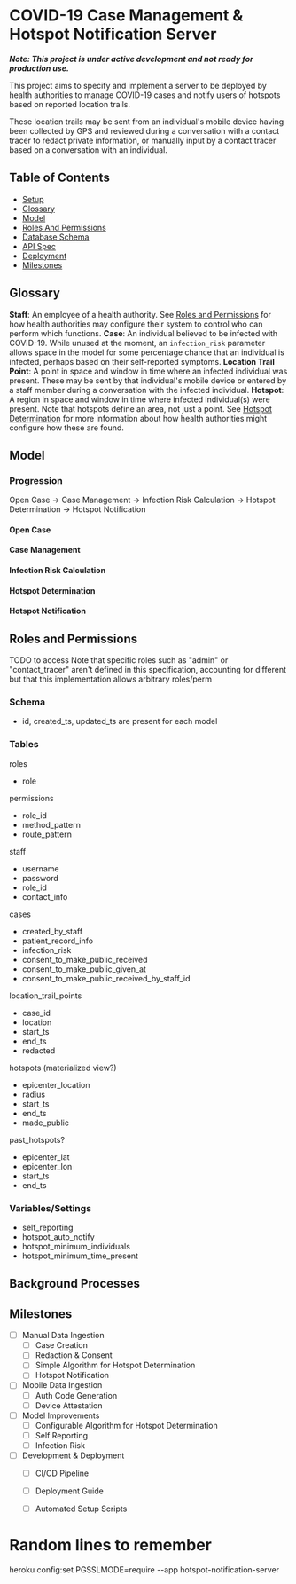 # COVID-19 Case Management & Hotspot Notification Server

**_Note: This project is under active development and not ready for production use._**

This project aims to specify and implement a server to be deployed by health authorities to manage COVID-19 cases and notify users of hotspots based on reported location trails.


These location trails may be sent from an individual's mobile device having been collected by GPS and reviewed during a conversation with a contact tracer to redact private information, or manually input by a contact tracer based on a conversation with an individual.

## Table of Contents

- [Setup](/SETUP.md)
- [Glossary](#glossary)
- [Model](#model)
- [Roles And Permissions](#️roles-and-permissions)
- [Database Schema](#️database-schema)
- [API Spec](http://hotspot-notification-server.herokuapp.com/docs.html)
- [Deployment](/DEPLOYMENT.md)
- [Milestones](#️milestones)

## Glossary

**Staff**: An employee of a health authority. See [Roles and Permissions](#roles-and-permissions) for how health authorities may configure their system to control who can perform which functions.
**Case**: An individual believed to be infected with COVID-19. While unused at the moment, an `infection_risk` parameter allows space in the model for some percentage chance that an individual is infected, perhaps based on their self-reported symptoms.
**Location Trail Point**: A point in space and window in time where an infected individual was present. These may be sent by that individual's mobile device or entered by a staff member during a conversation with the infected individual.
**Hotspot**: A region in space and window in time where infected individual(s) were present. Note that hotspots define an area, not just a point. See [Hotspot Determination](#hotspot-determination) for more information about how health authorities might configure how these are found.

## Model

### Progression

Open Case -> Case Management -> Infection Risk Calculation -> Hotspot Determination -> Hotspot Notification

#### Open Case

#### Case Management

#### Infection Risk Calculation

#### Hotspot Determination

#### Hotspot Notification


## Roles and Permissions

TODO
to access  Note that specific roles such as "admin" or "contact_tracer" aren't defined in this specification, accounting for different but that this implementation allows arbitrary roles/perm



### Schema

- id, created_ts, updated_ts are present for each model

### Tables

roles
  - role

permissions
  - role_id
  - method_pattern
  - route_pattern

staff
  - username
  - password
  - role_id
  - contact_info

cases
  - created_by_staff
  - patient_record_info
  - infection_risk
  - consent_to_make_public_received
  - consent_to_make_public_given_at
  - consent_to_make_public_received_by_staff_id


location_trail_points
  - case_id
  - location
  - start_ts
  - end_ts
  - redacted

hotspots (materialized view?)
  - epicenter_location
  - radius
  - start_ts
  - end_ts
  - made_public

past_hotspots?
  - epicenter_lat
  - epicenter_lon
  - start_ts
  - end_ts

### Variables/Settings

<!-- - require_auth_code_before -->
- self_reporting
- hotspot_auto_notify
- hotspot_minimum_individuals
- hotspot_minimum_time_present

## Background Processes

<!-- Cleanup old location points? -->

## Milestones

- [ ] Manual Data Ingestion
  - [ ] Case Creation
  - [ ] Redaction & Consent
  - [ ] Simple Algorithm for Hotspot Determination
  - [ ] Hotspot Notification
- [ ] Mobile Data Ingestion
  - [ ] Auth Code Generation
  - [ ] Device Attestation
- [ ] Model Improvements
  - [ ] Configurable Algorithm for Hotspot Determination
  - [ ] Self Reporting
  - [ ] Infection Risk
- [ ] Development & Deployment
  - [ ] CI/CD Pipeline
  - [ ] Deployment Guide
  - [ ] Automated Setup Scripts


# Random lines to remember

heroku config:set PGSSLMODE=require --app hotspot-notification-server